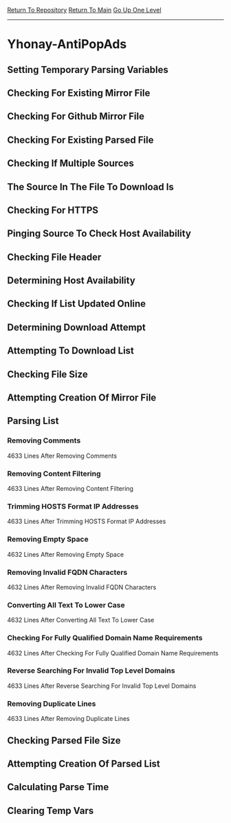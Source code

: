 [Return To Repository](https://github.com/deathbybandaid/piholeparser/)
[Return To Main](https://github.com/deathbybandaid/piholeparser/blob/master/RecentRunLogs/Mainlog.md)
[Go Up One Level](https://github.com/deathbybandaid/piholeparser/blob/master/RecentRunLogs/TopLevelScripts/30-Processing-Blacklists.md)
____________________________________
# Yhonay-AntiPopAds
## Setting Temporary Parsing Variables
## Checking For Existing Mirror File
## Checking For Github Mirror File
## Checking For Existing Parsed File
## Checking If Multiple Sources
## The Source In The File To Download Is
## Checking For HTTPS
## Pinging Source To Check Host Availability
## Checking File Header
## Determining Host Availability
## Checking If List Updated Online
## Determining Download Attempt
## Attempting To Download List
## Checking File Size
## Attempting Creation Of Mirror File
## Parsing List
### Removing Comments
4633 Lines After Removing Comments
### Removing Content Filtering
4633 Lines After Removing Content Filtering
### Trimming HOSTS Format IP Addresses
4633 Lines After Trimming HOSTS Format IP Addresses
### Removing Empty Space
4632 Lines After Removing Empty Space
### Removing Invalid FQDN Characters
4632 Lines After Removing Invalid FQDN Characters
### Converting All Text To Lower Case
4632 Lines After Converting All Text To Lower Case
### Checking For Fully Qualified Domain Name Requirements
4632 Lines After Checking For Fully Qualified Domain Name Requirements
### Reverse Searching For Invalid Top Level Domains
4633 Lines After Reverse Searching For Invalid Top Level Domains
### Removing Duplicate Lines
4633 Lines After Removing Duplicate Lines
## Checking Parsed File Size
## Attempting Creation Of Parsed List
## Calculating Parse Time
## Clearing Temp Vars
